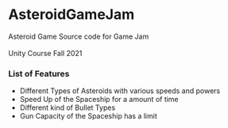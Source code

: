 # AsteroidGameJam
Asteroid Game Source code for Game Jam
<br>
<br>
Unity Course Fall 2021

<h3>List of Features</h3>
<ul>
  <li>Different Types of Asteroids with various speeds and powers</li>
  <li>Speed Up of the Spaceship for a amount of time</li>
  <li>Different kind of Bullet Types</li>
  <li>Gun Capacity of the Spaceship has a limit</li>
</ul>
